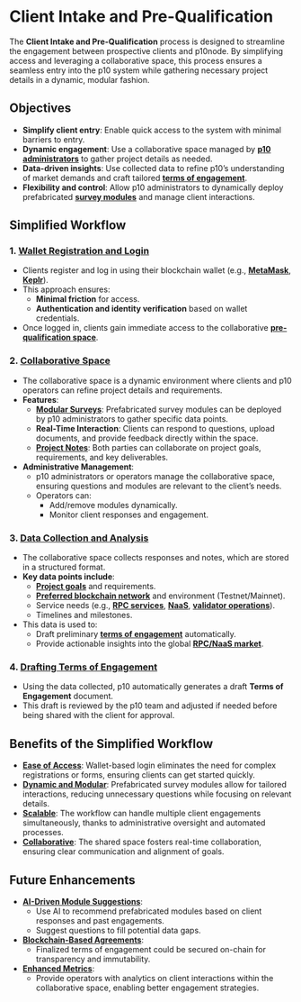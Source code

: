 # Client Intake and Pre-Qualification

The **Client Intake and Pre-Qualification** process is designed to streamline the engagement between prospective clients and p10node. By simplifying access and leveraging a collaborative space, this process ensures a seamless entry into the p10 system while gathering necessary project details in a dynamic, modular fashion.

## Objectives

- **Simplify client entry**: Enable quick access to the system with minimal barriers to entry.
- **Dynamic engagement**: Use a collaborative space managed by **[p10 administrators](../service_delivery/administrators.md)** to gather project details as needed.
- **Data-driven insights**: Use collected data to refine p10’s understanding of market demands and craft tailored **[terms of engagement](../marketing_business_dev/terms_of_engagement.md)**.
- **Flexibility and control**: Allow p10 administrators to dynamically deploy prefabricated **[survey modules](../marketing_business_dev/survey_modules.md)** and manage client interactions.

## Simplified Workflow

### 1. **[Wallet Registration and Login](../marketing_business_dev/wallet_registration.md)**
   - Clients register and log in using their blockchain wallet (e.g., **[MetaMask](../service_delivery/metamask.md)**, **[Keplr](../service_delivery/keplr.md)**).
   - This approach ensures:
      - **Minimal friction** for access.
      - **Authentication and identity verification** based on wallet credentials.
   - Once logged in, clients gain immediate access to the collaborative **[pre-qualification space](../marketing_business_dev/prequalification_space.md)**.

### 2. **[Collaborative Space](../marketing_business_dev/collaborative_space.md)**
   - The collaborative space is a dynamic environment where clients and p10 operators can refine project details and requirements.
   - **Features**:
      - **[Modular Surveys](../marketing_business_dev/survey_modules.md)**: Prefabricated survey modules can be deployed by p10 administrators to gather specific data points.
      - **Real-Time Interaction**: Clients can respond to questions, upload documents, and provide feedback directly within the space.
      - **[Project Notes](../marketing_business_dev/project_notes.md)**: Both parties can collaborate on project goals, requirements, and key deliverables.
   - **Administrative Management**:
      - p10 administrators or operators manage the collaborative space, ensuring questions and modules are relevant to the client’s needs.
      - Operators can:
         - Add/remove modules dynamically.
         - Monitor client responses and engagement.

### 3. **[Data Collection and Analysis](../marketing_business_dev/data_analysis.md)**
   - The collaborative space collects responses and notes, which are stored in a structured format.
   - **Key data points include**:
      - **[Project goals](../marketing_business_dev/project_goals.md)** and requirements.
      - **[Preferred blockchain network](../service_delivery/blockchain_networks.md)** and environment (Testnet/Mainnet).
      - Service needs (e.g., **[RPC services](../service_delivery/public_rpcs.md)**, **[NaaS](../service_delivery/naas_services.md)**, **[validator operations](../service_delivery/validator.md)**).
      - Timelines and milestones.
   - This data is used to:
      - Draft preliminary **[terms of engagement](../marketing_business_dev/terms_of_engagement.md)** automatically.
      - Provide actionable insights into the global **[RPC/NaaS market](../marketing_business_dev/rpc_naas_market.md)**.

### 4. **[Drafting Terms of Engagement](../marketing_business_dev/terms_of_engagement.md)**
   - Using the data collected, p10 automatically generates a draft **Terms of Engagement** document.
   - This draft is reviewed by the p10 team and adjusted if needed before being shared with the client for approval.

## Benefits of the Simplified Workflow

- **[Ease of Access](../marketing_business_dev/ease_of_access.md)**: Wallet-based login eliminates the need for complex registrations or forms, ensuring clients can get started quickly.
- **[Dynamic and Modular](../marketing_business_dev/survey_modules.md)**: Prefabricated survey modules allow for tailored interactions, reducing unnecessary questions while focusing on relevant details.
- **[Scalable](../marketing_business_dev/scalability.md)**: The workflow can handle multiple client engagements simultaneously, thanks to administrative oversight and automated processes.
- **[Collaborative](../marketing_business_dev/collaborative_space.md)**: The shared space fosters real-time collaboration, ensuring clear communication and alignment of goals.

## Future Enhancements

- **[AI-Driven Module Suggestions](../marketing_business_dev/ai_module_suggestions.md)**:
   - Use AI to recommend prefabricated modules based on client responses and past engagements.
   - Suggest questions to fill potential data gaps.
- **[Blockchain-Based Agreements](../marketing_business_dev/blockchain_agreements.md)**:
   - Finalized terms of engagement could be secured on-chain for transparency and immutability.
- **[Enhanced Metrics](../marketing_business_dev/metrics.md)**:
   - Provide operators with analytics on client interactions within the collaborative space, enabling better engagement strategies.

